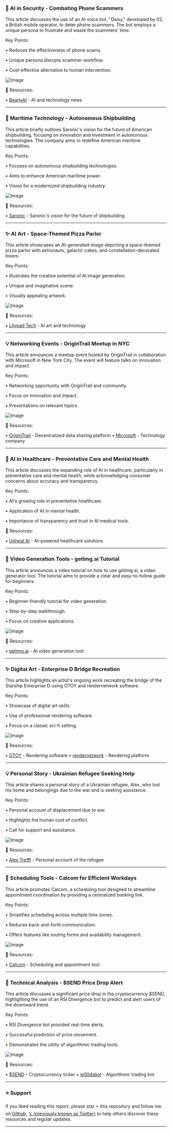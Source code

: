 ### 🤖 AI in Security - Combating Phone Scammers

This article discusses the use of an AI voice bot, "Daisy," developed by 02, a British mobile operator, to deter phone scammers.  The bot employs a unique persona to frustrate and waste the scammers' time.

Key Points:

•  Reduces the effectiveness of phone scams.


•  Unique persona disrupts scammer workflow.


•  Cost-effective alternative to human intervention.


![Image](https://pbs.twimg.com/amplify_video_thumb/1919134541769314304/img/f9-5iRXlttFMaxEv.jpg)

🔗 Resources:

• [BearlyAI](https://x.com/bearlyai) - AI and technology news


---
### 🚀 Maritime Technology - Autonomous Shipbuilding

This article briefly outlines Saronic's vision for the future of American shipbuilding, focusing on innovation and investment in autonomous technologies.  The company aims to redefine American maritime capabilities.

Key Points:

•  Focuses on autonomous shipbuilding technologies.


•  Aims to enhance American maritime power.


•  Vision for a modernized shipbuilding industry.


![Image](https://pbs.twimg.com/media/GkJiAbrXUAAS914?format=jpg&name=small)

🔗 Resources:

• [Saronic](http://shipyardofthefuture.com) -  Saronic's vision for the future of shipbuilding


---
### ✨ AI Art - Space-Themed Pizza Parlor

This article showcases an AI-generated image depicting a space-themed pizza parlor with astronauts, galactic cakes, and constellation-decorated boxes.

Key Points:

•  Illustrates the creative potential of AI image generation.


•  Unique and imaginative scene.


•  Visually appealing artwork.



![Image](https://pbs.twimg.com/media/GqIceVvXAAAk5tU?format=png&name=small)

🔗 Resources:

• [Lilypad Tech](https://x.com/Lilypad_Tech) - AI art and technology


---
### 💡 Networking Events - OriginTrail Meetup in NYC

This article announces a meetup event hosted by OriginTrail in collaboration with Microsoft in New York City.  The event will feature talks on innovation and impact.

Key Points:

•  Networking opportunity with OriginTrail and community.


•  Focus on innovation and impact.


•  Presentations on relevant topics.


![Image](https://pbs.twimg.com/media/GqELXKbWMAAT8jB?format=png&name=small)

🔗 Resources:

• [OriginTrail](https://x.com/origin_trail) - Decentralized data sharing platform
• [Microsoft](https://x.com/Microsoft) - Technology company


---
### 🤖 AI in Healthcare - Preventative Care and Mental Health

This article discusses the expanding role of AI in healthcare, particularly in preventative care and mental health, while acknowledging consumer concerns about accuracy and transparency.

Key Points:

•  AI's growing role in preventative healthcare.


•  Application of AI in mental health.


•  Importance of transparency and trust in AI medical tools.



🔗 Resources:

• [Upheal AI](https://x.com/UphealAI) - AI-powered healthcare solutions


---
### 🚀 Video Generation Tools - getimg.ai Tutorial

This article announces a video tutorial on how to use getimg.ai, a video generator tool.  The tutorial aims to provide a clear and easy-to-follow guide for beginners.

Key Points:

•  Beginner-friendly tutorial for video generation.


•  Step-by-step walkthrough.


•  Focus on creative applications.


![Image](https://pbs.twimg.com/media/Gpxe67LXwAAL0BK?format=jpg&name=small)

🔗 Resources:

• [getimg.ai](https://t.co/nCjQgXI0zk) - AI video generation tool


---
### ✨ Digital Art - Enterprise D Bridge Recreation

This article highlights an artist's ongoing work recreating the bridge of the Starship Enterprise D using OTOY and rendernetwork software.

Key Points:

•  Showcase of digital art skills.


•  Use of professional rendering software.


•  Focus on a classic sci-fi setting.


![Image](https://pbs.twimg.com/media/GqCJCs-XoAAj_wn?format=jpg&name=small)

🔗 Resources:

• [OTOY](https://x.com/OTOY) -  Rendering software
• [rendernetwork](https://x.com/rendernetwork) -  Rendering platform


---
### 💡 Personal Story - Ukrainian Refugee Seeking Help

This article shares a personal story of a Ukrainian refugee, Alex, who lost his home and belongings due to the war and is seeking assistance.

Key Points:

•  Personal account of displacement due to war.


•  Highlights the human cost of conflict.


•  Call for support and assistance.


![Image](https://pbs.twimg.com/media/Gp8I_axXcAAwO0-?format=jpg&name=medium)

🔗 Resources:

• [Alex Trefff](https://x.com/alex_trefff) - Personal account of the refugee



---
### 🚀 Scheduling Tools - Calcom for Efficient Workdays

This article promotes Calcom, a scheduling tool designed to streamline appointment coordination by providing a centralized booking link.

Key Points:

•  Simplifies scheduling across multiple time zones.


•  Reduces back-and-forth communication.


•  Offers features like routing forms and availability management.


![Image](https://pbs.twimg.com/media/GqC3Q6PWkAAeNg3?format=jpg&name=small)

🔗 Resources:

• [Calcom](https://x.com/calcom) - Scheduling and appointment tool


---
### 🤖 Technical Analysis - $SEND Price Drop Alert

This article discusses a significant price drop in the cryptocurrency $SEND, highlighting the use of an RSI Divergence bot to predict and alert users of the downward trend.

Key Points:

•  RSI Divergence bot provided real-time alerts.


•  Successful prediction of price movement.


•  Demonstrates the utility of algorithmic trading tools.


![Image](https://pbs.twimg.com/media/GqC1meibMAAVEo3?format=jpg&name=small)

🔗 Resources:

• [$SEND](https://x.com/search?q=%24SEND&src=cashtag_click) - Cryptocurrency ticker
• [w00dsbot](https://x.com/w00dsbot) - Algorithmic trading bot


---

### ⭐️ Support

If you liked reading this report, please star ⭐️ this repository and follow me on [Github](https://github.com/Drix10), [𝕏 (previously known as Twitter)](https://x.com/DRIX_10_) to help others discover these resources and regular updates.

---